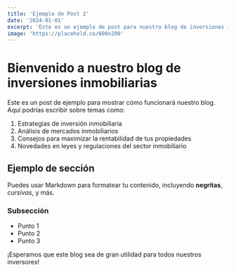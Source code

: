 ```yaml
---
title: 'Ejemplo de Post 2'
date: '2024-01-01'
excerpt: 'Este es un ejemplo de post para nuestro blog de inversiones inmobiliarias.'
image: 'https://placehold.co/600x200'
---
```


# Bienvenido a nuestro blog de inversiones inmobiliarias

Este es un post de ejemplo para mostrar cómo funcionará nuestro blog. Aquí podrías escribir sobre temas como:

1. Estrategias de inversión inmobiliaria
2. Análisis de mercados inmobiliarios
3. Consejos para maximizar la rentabilidad de tus propiedades
4. Novedades en leyes y regulaciones del sector inmobiliario

## Ejemplo de sección

Puedes usar Markdown para formatear tu contenido, incluyendo **negritas**, *cursivas*, y más.

### Subsección

- Punto 1
- Punto 2
- Punto 3

¡Esperamos que este blog sea de gran utilidad para todos nuestros inversores!

